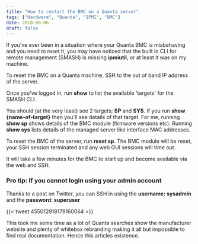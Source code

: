 ```yaml
---
title: "How to restart the BMC on a Quanta server"
tags: ["Hardware", "Quanta", "IPMI", "BMC"]
date: 2018-08-06
draft: false
---
```


If you've ever been in a situation where your Quanta BMC is misbehaving and you need to reset it, you may have noticed that the built in CLI for remote management (SMASH) is missing **ipmiutil**, or at least it was on my machine.

To reset the BMC on a Quanta machine, SSH to the out of band IP address of the server.

Once you've logged in, run **show** to list the available 'targets' for the SMASH CLI. 

You should (at the very least) see 2 targets; **SP** and **SYS**. If you run **show {name-of-target}** then you'll see details of that target. For me, running **show sp** shows details of the BMC module (firmware versions etc). Running **show sys** lists details of the managed server like interface MAC addresses.

To reset the BMC of the server, run **reset sp**. The BMC module will be reset, your SSH session terminated and any web GUI sessions will time out.

It will take a few minutes for the BMC to start up and become available via the web and SSH.

### Pro tip: If you cannot login using your admin account

Thanks to a post on Twitter, you can SSH in using the **username: sysadmin** and the **password: superuser**

{{< tweet 455012918179160064 >}}

This took me some time as a lot of Quanta searches show the manufacturer website and plenty of whitebox rebranding making it all but impossible to find real documentation. Hence this articles existence.